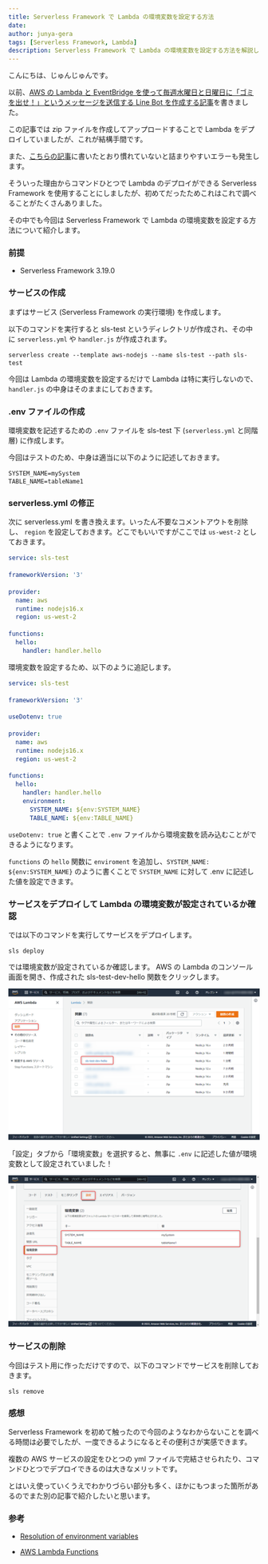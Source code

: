 ```yaml
---
title: Serverless Framework で Lambda の環境変数を設定する方法
date: 
author: junya-gera
tags: [Serverless Framework, Lambda]
description: Serverless Framework で Lambda の環境変数を設定する方法を解説します。
---
```


こんにちは、じゅんじゅんです。

以前、[AWS の Lambda と EventBridge を使って毎週水曜日と日曜日に「ゴミを出せ！」というメッセージを送信する Line Bot を作成する記事](https://mseeeen.msen.jp/create-line-bot-with-lambda-and-eventbridge/)を書きました。

この記事では zip ファイルを作成してアップロードすることで Lambda をデプロイしていましたが、これが結構手間です。

また、[こちらの記事](https://mseeeen.msen.jp/how-to-solve-lambda-error-that-handler-or-module-cannot-be-found/)に書いたとおり慣れていないと詰まりやすいエラーも発生します。

そういった理由からコマンドひとつで Lambda のデプロイができる Serverless Framework を使用することにしましたが、初めてだったためこれはこれで調べることがたくさんありました。

その中でも今回は Serverless Framework で Lambda の環境変数を設定する方法について紹介します。


### 前提
- Serverless Framework 3.19.0

### サービスの作成
まずはサービス (Serverless Framework の実行環境) を作成します。

以下のコマンドを実行すると sls-test というディレクトリが作成され、その中に `serverless.yml` や `handler.js` が作成されます。

```
serverless create --template aws-nodejs --name sls-test --path sls-test
```

今回は Lambda の環境変数を設定するだけで Lambda は特に実行しないので、 `handler.js` の中身はそのままにしておきます。

### .env ファイルの作成
環境変数を記述するための `.env` ファイルを sls-test 下 (`serverless.yml` と同階層) に作成します。

今回はテストのため、中身は適当に以下のように記述しておきます。

```:title=.env
SYSTEM_NAME=mySystem
TABLE_NAME=tableName1
```

### serverless.yml の修正
次に serverless.yml を書き換えます。いったん不要なコメントアウトを削除し、 `region` を設定しておきます。どこでもいいですがここでは `us-west-2` としておきます。

```yml{8}:title=serverless.yml
service: sls-test

frameworkVersion: '3'

provider:
  name: aws
  runtime: nodejs16.x
  region: us-west-2

functions:
  hello:
    handler: handler.hello
```

環境変数を設定するため、以下のように追記します。

```yml{5,15-17}:title=serverless.yml
service: sls-test

frameworkVersion: '3'

useDotenv: true

provider:
  name: aws
  runtime: nodejs16.x
  region: us-west-2

functions:
  hello:
    handler: handler.hello
    environment:
      SYSTEM_NAME: ${env:SYSTEM_NAME}
      TABLE_NAME: ${env:TABLE_NAME}
```

`useDotenv: true` と書くことで `.env` ファイルから環境変数を読み込むことができるようになります。

`functions` の `hello` 関数に `enviroment` を追加し、`SYSTEM_NAME: ${env:SYSTEM_NAME}` のように書くことで `SYSTEM_NAME` に対して .env に記述した値を設定できます。

### サービスをデプロイして Lambda の環境変数が設定されているか確認
では以下のコマンドを実行してサービスをデプロイします。

```
sls deploy
```

では環境変数が設定されているか確認します。 AWS の Lambda のコンソール画面を開き、作成された sls-test-dev-hello 関数をクリックします。

![AWS コンソール Lambda → 関数 → sls-test-dev-hello](images/2022-07-24_02h22_24.png  "AWS コンソール Lambda → 関数 → sls-test-dev-hello")

「設定」タブから「環境変数」を選択すると、無事に `.env` に記述した値が環境変数として設定されていました！

![設定 → 環境関数](images/2022-07-24_02h26_25.png  "設定 → 環境関数")

### サービスの削除
今回はテスト用に作っただけですので、以下のコマンドでサービスを削除しておきます。
```
sls remove
```

### 感想
Serverless Framework を初めて触ったので今回のようなわからないことを調べる時間は必要でしたが、一度できるようになるとその便利さが実感できます。

複数の AWS サービスの設定をひとつの yml ファイルで完結させられたり、コマンドひとつでデプロイできるのは大きなメリットです。

とはいえ使っていくうえでわかりづらい部分も多く、ほかにもつまった箇所があるのでまた別の記事で紹介したいと思います。

### 参考

- [Resolution of environment variables](https://www.serverless.com/framework/docs/environment-variables/)

- [AWS Lambda Functions](https://www.serverless.com/framework/docs/providers/aws/guide/functions)
